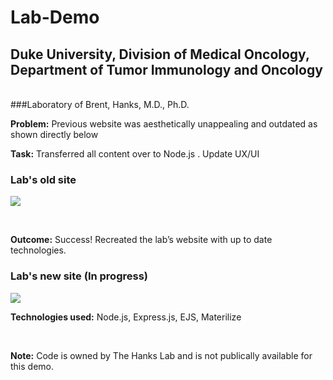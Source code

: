 # Lab-Demo

## Duke University, Division of Medical Oncology, Department of Tumor Immunology and Oncology
<br>
###Laboratory of Brent, Hanks, M.D., Ph.D.  

**Problem:**  	Previous website was aesthetically unappealing and outdated as shown directly below

**Task:**       Transferred all content over to Node.js . Update UX/UI


### Lab's old site
![](oldlab.gif)


<br>


**Outcome:** 	Success! Recreated the lab’s website with up to date technologies.


### Lab's new site (In progress)
![](newlab.gif)



**Technologies used:** Node.js, Express.js, EJS, Materilize

<br>

**Note:**  Code is owned by The Hanks Lab and is not publically available for this demo.
